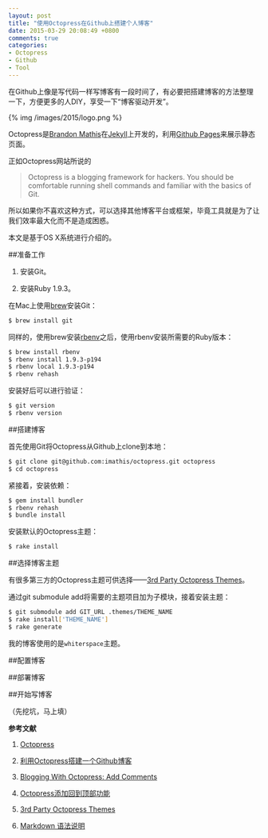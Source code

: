 ```yaml
---
layout: post
title: "使用Octopress在Github上搭建个人博客"
date: 2015-03-29 20:08:49 +0800
comments: true
categories:
- Octopress
- Github
- Tool
---
```


在Github上像是写代码一样写博客有一段时间了，有必要把搭建博客的方法整理一下，方便更多的人DIY，享受一下“博客驱动开发”。

{% img /images/2015/logo.png %}

<!-- more -->

Octopress是[Brandon Mathis](http://brandonmathis.com/)在[Jekyll](http://github.com/mojombo/jekyll)上开发的，利用[Github Pages](http://pages.github.com/)来展示静态页面。

正如Octopress网站所说的

>Octopress is a blogging framework for hackers. You should be comfortable running shell commands and familiar with the basics of Git.

所以如果你不喜欢这种方式，可以选择其他博客平台或框架，毕竟工具就是为了让我们效率最大化而不是造成困惑。

本文是基于OS X系统进行介绍的。

##准备工作

1. 安装Git。

2. 安装Ruby 1.9.3。

在Mac上使用[brew](http://brew.sh/)安装Git：

```sh
$ brew install git
```

同样的，使用brew安装[rbenv](https://github.com/sstephenson/rbenv)之后，使用rbenv安装所需要的Ruby版本：

```sh
$ brew install rbenv
$ rbenv install 1.9.3-p194
$ rbenv local 1.9.3-p194
$ rbenv rehash
```

安装好后可以进行验证：
```sh
$ git version
$ rbenv version
```

##搭建博客

首先使用Git将Octopress从Github上clone到本地：

```sh
$ git clone git@github.com:imathis/octopress.git octopress
$ cd octopress
```

紧接着，安装依赖：

```sh
$ gem install bundler
$ rbenv rehash
$ bundle install
```

安装默认的Octopress主题：

```sh
$ rake install
```

##选择博客主题

有很多第三方的Octopress主题可供选择——[3rd Party Octopress Themes](https://github.com/imathis/octopress/wiki/3rd-Party-Octopress-Themes)。

通过git submodule add将需要的主题项目加为子模块，接着安装主题：

```sh
$ git submodule add GIT_URL .themes/THEME_NAME
$ rake install['THEME_NAME']
$ rake generate
```

我的博客使用的是`whiterspace`主题。

##配置博客

##部署博客

##开始写博客

（先挖坑，马上填）

**参考文献**

1. [Octopress](http://octopress.org/)

2. [利用Octopress搭建一个Github博客](http://beyondvincent.com/2013/08/03/2013-08-03-108-creating-a-github-blog-using-octopress/)

3. [Blogging With Octopress: Add Comments](http://asaf.github.io/blog/2013/07/08/blogging-with-octopress-add-comments/)

4. [Octopress添加回到顶部功能](http://droidyue.com/blog/2014/08/03/integrate-scroll-to-top-in-octopress/)

5. [3rd Party Octopress Themes](https://github.com/imathis/octopress/wiki/3rd-Party-Octopress-Themes)

6. [Markdown 语法说明](http://wowubuntu.com/markdown/index.html)